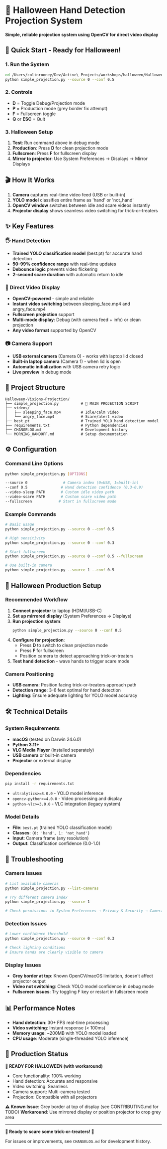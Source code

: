 # 🎃 Halloween Hand Detection Projection System

**Simple, reliable projection system using OpenCV for direct video display**

## 🚀 Quick Start - Ready for Halloween!

### 1. Run the System
```bash
cd /Users/colinrooney/Dev/Active\ Projects/workshops/halloween/Halloween-Visions-Projection
python simple_projection.py --source 0 --conf 0.5
```

### 2. Controls
- **D** = Toggle Debug/Projection mode  
- **P** = Production mode (grey border fix attempt)
- **F** = Fullscreen toggle
- **Q** or **ESC** = Quit

### 3. Halloween Setup
1. **Test**: Run command above in debug mode
2. **Production**: Press **D** for clean projection mode
3. **Fullscreen**: Press **F** for fullscreen display
4. **Mirror to projector**: Use System Preferences → Displays → Mirror Displays

## 🎬 How It Works

1. **Camera** captures real-time video feed (USB or built-in)
2. **YOLO model** classifies entire frame as 'hand' or 'not_hand' 
3. **OpenCV window** switches between idle and scare videos instantly
4. **Projector display** shows seamless video switching for trick-or-treaters

## ✨ Key Features

### 🖐️ Hand Detection
- **Trained YOLO classification model** (best.pt) for accurate hand detection
- **50-99% confidence range** with real-time updates
- **Debounce logic** prevents video flickering
- **2-second scare duration** with automatic return to idle

### 🎥 Direct Video Display  
- **OpenCV-powered** - simple and reliable
- **Instant video switching** between sleeping_face.mp4 and angry_face.mp4
- **Fullscreen projection** support
- **Multi-mode display**: Debug (with camera feed + info) or clean projection
- **Any video format** supported by OpenCV

### 📷 Camera Support
- **USB external camera** (Camera 0) - works with laptop lid closed
- **Built-in laptop camera** (Camera 1) - when lid is open
- **Automatic initialization** with USB camera retry logic
- **Live preview** in debug mode

## 📁 Project Structure

```
Halloween-Visions-Projection/
├── simple_projection.py          # 🎯 MAIN PROJECTION SCRIPT
├── videos/
│   ├── sleeping_face.mp4         # Idle/calm video
│   └── angry_face.mp4            # Scare/alert video  
├── best.pt                       # Trained YOLO hand detection model
├── requirements.txt              # Python dependencies
├── CHANGELOG.md                  # Development history
└── MORNING_HANDOFF.md            # Setup documentation
```

## ⚙️ Configuration

### Command Line Options
```bash
python simple_projection.py [OPTIONS]

--source 0                # Camera index (0=USB, 1=built-in)
--conf 0.5               # Hand detection confidence (0.3-0.9)
--video-sleep PATH       # Custom idle video path
--video-scare PATH       # Custom scare video path
--fullscreen            # Start in fullscreen mode
```

### Example Commands
```bash
# Basic usage
python simple_projection.py --source 0 --conf 0.5

# High sensitivity
python simple_projection.py --source 0 --conf 0.3

# Start fullscreen
python simple_projection.py --source 0 --conf 0.5 --fullscreen

# Use built-in camera 
python simple_projection.py --source 1 --conf 0.5
```

## 🎃 Halloween Production Setup

### Recommended Workflow
1. **Connect projector** to laptop (HDMI/USB-C)
2. **Set up mirrored display** (System Preferences → Displays)
3. **Run projection system**:
   ```bash
   python simple_projection.py --source 0 --conf 0.5
   ```
4. **Configure for projection**:
   - Press **D** to switch to clean projection mode  
   - Press **F** for fullscreen
   - Position camera to detect approaching trick-or-treaters
5. **Test hand detection** - wave hands to trigger scare mode

### Camera Positioning
- **USB camera**: Position facing trick-or-treaters approach path
- **Detection range**: 3-6 feet optimal for hand detection
- **Lighting**: Ensure adequate lighting for YOLO model accuracy

## 🛠️ Technical Details

### System Requirements
- **macOS** (tested on Darwin 24.6.0)
- **Python 3.11+**
- **VLC Media Player** (installed separately)
- **USB camera** or built-in camera
- **Projector** or external display

### Dependencies
```bash
pip install -r requirements.txt
```
- `ultralytics>=8.0.0` - YOLO model inference
- `opencv-python>=4.0.0` - Video processing and display
- `python-vlc>=3.0.0` - VLC integration (legacy system)

### Model Details
- **File**: `best.pt` (trained YOLO classification model)
- **Classes**: `{0: 'hand', 1: 'not_hand'}`
- **Input**: Camera frame (any resolution)
- **Output**: Classification confidence (0.0-1.0)

## 🚨 Troubleshooting

### Camera Issues
```bash
# List available cameras
python simple_projection.py --list-cameras

# Try different camera index
python simple_projection.py --source 1

# Check permissions in System Preferences → Privacy & Security → Camera
```

### Detection Issues
```bash
# Lower confidence threshold
python simple_projection.py --source 0 --conf 0.3

# Check lighting conditions
# Ensure hands are clearly visible to camera
```

### Display Issues
- **Grey border at top**: Known OpenCV/macOS limitation, doesn't affect projector output
- **Video not switching**: Check YOLO model confidence in debug mode
- **Fullscreen issues**: Try toggling F key or restart in fullscreen mode

## 📊 Performance Notes

- **Hand detection**: 30+ FPS real-time processing
- **Video switching**: Instant response (< 100ms)
- **Memory usage**: ~200MB with YOLO model loaded
- **CPU usage**: Moderate (single-threaded YOLO inference)

## 🎯 Production Status

**🎃 READY FOR HALLOWEEN (with workaround)**
- Core functionality: 100% working
- Hand detection: Accurate and responsive  
- Video switching: Seamless
- Camera support: Multi-camera tested
- Projection: Compatible with all projectors

**⚠️ Known Issue**: Grey border at top of display (see CONTRIBUTING.md for TODO)
**Workaround**: Use mirrored display or position projector to crop grey area

---

**🎃 Ready to scare some trick-or-treaters! 👻**

For issues or improvements, see `CHANGELOG.md` for development history.